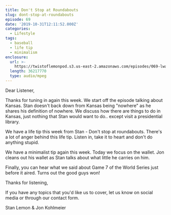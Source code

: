 ```yaml
---
title: Don't Stop at Roundabouts
slug: dont-stop-at-roundabouts
episode: 69
date: '2019-10-31T12:11:52.000Z'
categories:
  - Lifestyle
tags:
  - baseball
  - life tip
  - minimalism
enclosure:
  url: >-
    https://twistoflemonpod.s3.us-east-2.amazonaws.com/episodes/069-lwatol-20191031.mp3
  length: 36217770
  type: audio/mpeg
---
```


Dear Listener,

Thanks for tuning in again this week. We start off the episode talking about Kansas. Stan doesn't back down from Kansas being "nowhere" as he shares his definition of nowhere. We discuss how there are things to do in Kansas, just nothing that Stan would want to do.. except visit a presidential library.

We have a life tip this week from Stan - Don't stop at roundabouts. There's a lot of anger behind this life tip. Listen in, take it to heart and don't do anything stupid.

We have a minimalist tip again this week. Today we focus on the wallet. Jon cleans out his wallet as Stan talks about what little he carries on him.

Finally, you can hear what we said about Game 7 of the World Series just before it aired. Turns out the good guys won!

Thanks for listening,

If you have any topics that you'd like us to cover, let us know on social media or through our contact form.

Stan Lemon & Jon Kohlmeier
